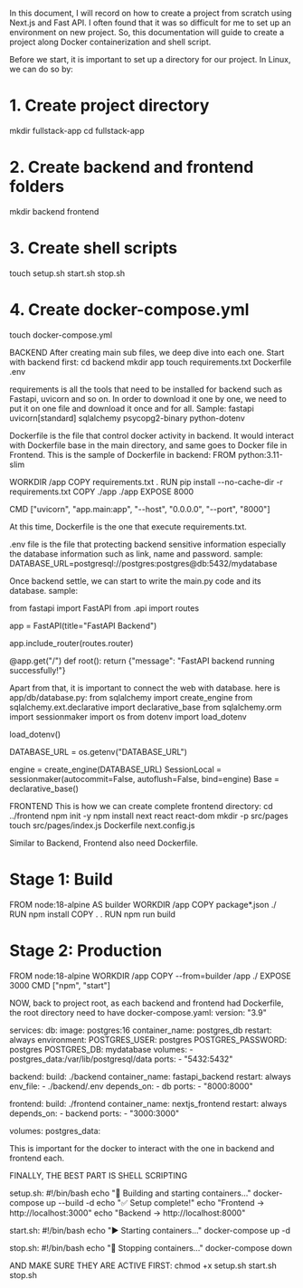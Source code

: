 In this document, I will record on how to create a project from scratch using Next.js and Fast API. I often found that it was so difficult for me to set up an environment on new project. So, this documentation will guide to create a project along Docker containerization and shell script.

Before we start, it is important to set up a directory for our project. In Linux, we can do so by:

# 1. Create project directory
mkdir fullstack-app
cd fullstack-app

# 2. Create backend and frontend folders
mkdir backend frontend

# 3. Create shell scripts
touch setup.sh start.sh stop.sh

# 4. Create docker-compose.yml
touch docker-compose.yml


BACKEND
After creating main sub files, we deep dive into each one. Start with backend first:
cd backend
mkdir app
touch requirements.txt Dockerfile .env

requirements is all the tools that need to be installed for backend such as Fastapi, uvicorn and so on. In order to download it one by one, we need to put it on one file and download it once and for all. Sample:
fastapi
uvicorn[standard]
sqlalchemy
psycopg2-binary
python-dotenv

Dockerfile is the file that control docker activity in backend. It would interact with Dockerfile base in the main directory, and same goes to Docker file in Frontend. This is the sample of Dockerfile in backend:
FROM python:3.11-slim

WORKDIR /app
COPY requirements.txt .
RUN pip install --no-cache-dir -r requirements.txt
COPY ./app ./app
EXPOSE 8000

CMD ["uvicorn", "app.main:app", "--host", "0.0.0.0", "--port", "8000"]

At this time, Dockerfile is the one that execute requirements.txt.

.env file is the file that protecting backend sensitive information especially the database information such as link,  name and password.
sample:
DATABASE_URL=postgresql://postgres:postgres@db:5432/mydatabase

Once backend settle, we can start to write the main.py code and its database. sample:

from fastapi import FastAPI
from .api import routes

app = FastAPI(title="FastAPI Backend")

app.include_router(routes.router)

@app.get("/")
def root():
    return {"message": "FastAPI backend running successfully!"}


Apart from that, it is important to connect the web with database. here is app/db/database.py:
from sqlalchemy import create_engine
from sqlalchemy.ext.declarative import declarative_base
from sqlalchemy.orm import sessionmaker
import os
from dotenv import load_dotenv

load_dotenv()

DATABASE_URL = os.getenv("DATABASE_URL")

engine = create_engine(DATABASE_URL)
SessionLocal = sessionmaker(autocommit=False, autoflush=False, bind=engine)
Base = declarative_base()



FRONTEND
This is how we can create complete frontend directory:
cd ../frontend
npm init -y
npm install next react react-dom
mkdir -p src/pages
touch src/pages/index.js Dockerfile next.config.js

Similar to Backend, Frontend also need Dockerfile.
# Stage 1: Build
FROM node:18-alpine AS builder
WORKDIR /app
COPY package*.json ./
RUN npm install
COPY . .
RUN npm run build

# Stage 2: Production
FROM node:18-alpine
WORKDIR /app
COPY --from=builder /app ./
EXPOSE 3000
CMD ["npm", "start"]


NOW, back to project root, as each backend and frontend had Dockerfile, the root directory need to have docker-compose.yaml:
version: "3.9"

services:
  db:
    image: postgres:16
    container_name: postgres_db
    restart: always
    environment:
      POSTGRES_USER: postgres
      POSTGRES_PASSWORD: postgres
      POSTGRES_DB: mydatabase
    volumes:
      - postgres_data:/var/lib/postgresql/data
    ports:
      - "5432:5432"

  backend:
    build: ./backend
    container_name: fastapi_backend
    restart: always
    env_file:
      - ./backend/.env
    depends_on:
      - db
    ports:
      - "8000:8000"

  frontend:
    build: ./frontend
    container_name: nextjs_frontend
    restart: always
    depends_on:
      - backend
    ports:
      - "3000:3000"

volumes:
  postgres_data:


This is important for the docker to interact with the one in backend and frontend each.

FINALLY, THE BEST PART IS SHELL SCRIPTING


setup.sh:
#!/bin/bash
echo "🔧 Building and starting containers..."
docker-compose up --build -d
echo "✅ Setup complete!"
echo "Frontend → http://localhost:3000"
echo "Backend  → http://localhost:8000"


start.sh:
#!/bin/bash
echo "▶️ Starting containers..."
docker-compose up -d

stop.sh:
#!/bin/bash
echo "🛑 Stopping containers..."
docker-compose down


AND MAKE SURE THEY ARE ACTIVE FIRST:
chmod +x setup.sh start.sh stop.sh






